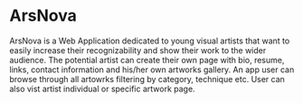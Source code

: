 # ArsNova
ArsNova is a Web Application dedicated to young visual artists that want to easily increase their recognizability and show their work to the wider audience. The potential artist can create their own page with bio, resume, links, contact information and his/her own artworks gallery. An app user can browse through all artowrks filtering by category, technique etc. User can also vist artist individual or specific artwork page.
